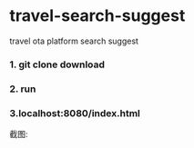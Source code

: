 # travel-search-suggest
travel ota platform search suggest
### 1. git clone download
### 2. run
### 3.localhost:8080/index.html

截图: